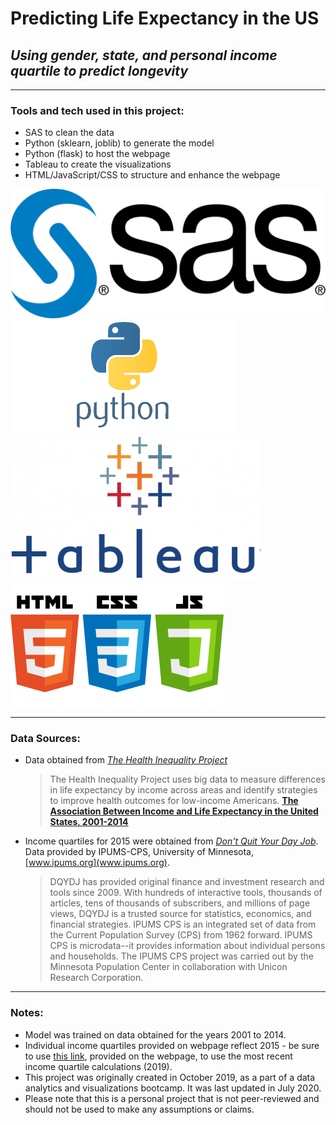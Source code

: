 # Predicting Life Expectancy in the US
## *Using gender, state, and personal income quartile to predict longevity*

---

### Tools and tech used in this project:

- SAS to clean the data
- Python (sklearn, joblib) to generate the model
- Python (flask) to host the webpage
- Tableau to create the visualizations
- HTML/JavaScript/CSS to structure and enhance the webpage

![SAS](/Images/sas.png) ![Python](/Images/python.png) ![Tableau](/Images/tableau.png) ![HTML, CSS, JS](/Images/html_css_js.png)

---

### Data Sources:

- Data obtained from *[The Health Inequality Project](https://healthinequality.org/data/)*
	> The Health Inequality Project uses big data to measure differences in life expectancy by income across areas and identify strategies to improve health outcomes for low-income Americans. **[The Association Between Income and Life Expectancy in the United States, 2001-2014](https://jamanetwork.com/journals/jama/fullarticle/2513561?guestAccessKey=4023ce75-d0fb-44de-bb6c-8a10a30a6173)**
- Income quartiles for 2015 were obtained from *[Don't Quit Your Day Job](https://dqydj.com/average-income-by-state-median-percentiles/)*. Data provided by IPUMS-CPS, University of Minnesota, [www.ipums.org](www.ipums.org).
	> DQYDJ has provided original finance and investment research and tools since 2009. With hundreds of interactive tools, thousands of articles, tens of thousands of subscribers, and millions of page views, DQYDJ is a trusted source for statistics, economics, and financial strategies.
	>IPUMS CPS is an integrated set of data from the Current Population Survey (CPS) from 1962 forward. IPUMS CPS is microdata--it provides information about individual persons and households. The IPUMS CPS project was carried out by the Minnesota Population Center in collaboration with Unicon Research Corporation.

---

### Notes:

- Model was trained on data obtained for the years 2001 to 2014. 
- Individual income quartiles provided on webpage reflect 2015 - be sure to use [this link](https://dqydj.com/income-percentile-by-state-calculator/), provided on the webpage, to use the most recent income quartile calculations (2019). 
- This project was originally created in October 2019, as a part of a data analytics and visualizations bootcamp. It was last updated in July 2020.
- Please note that this is a personal project that is not peer-reviewed and should not be used to make any assumptions or claims. 